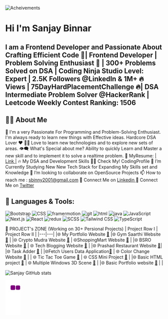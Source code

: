 ![Acheivements](https://github.com/Binnar81/fetchUserData-webApplication/blob/main/OneDrive/Desktop/MERN/GithubProfile/Images/Hardwork.png)

# Hi  I'm Sanjay Binnar
## I am a Frontend Developer and  Passionate About Crafting Efficient Code 🚀| Frontend Developer  | Problem Solving Enthusiast 🧠  | 300+ Problems Solved on DSA | Coding Ninja Studio Level: Expert | 2.5K Followers @LinkedIn & 1M+ 🔥 Views  | 75DayHardPlacementChallenge 🔥| DSA Intermediate Problem Solver @HackerRank | Leetcode Weekly Contest Ranking: 1506

## 🙋‍♂️ About Me

🥋 I'm a very Passionate For Programming and Problem-Solving Enthusiast. I'm always ready to learn new things with Effective ideas. Hardcore DSA Lover ❤
👨‍💻 Love to learn new technologies and to explore new sets of areas.
👁‍🗨 What's Special about me?
Ability to quickly Learn and Master a new skill and to implement it to solve a realtime problem.
📔 MyResume: [| Link |](https://drive.google.com/file/d/1LWeNSOpk6muZH-wTZ6evVHOGfCCApos7/view)
🔥 My DSA and Development Skills
👨‍💻 Check My! CodingProfile
📘 I’m Currently Studying New New Tech Stack for Expanding My Skills set and Knowledge
👯 I’m looking to collaborate on OpenSource Projects
📫 How to reach me : sbinny2001@gmail.com
🔗 Connect Me on [Linkedin ]((https://www.linkedin.com/in/sanjay-binnar/))
🔗 Connect Me on [Twitter](https://twitter.com/sanjay_binnar)

## 🚀 Languages & Tools: 
![Bootstrap](https://github.com/Binnar81/fetchUserData-webApplication/blob/main/OneDrive/Desktop/MERN/GithubProfile/Images/bootstrap.jpeg) ![CSS](https://github.com/Binnar81/fetchUserData-webApplication/blob/main/OneDrive/Desktop/MERN/GithubProfile/Images/CSS3.png) ![framermotion](https://github.com/Binnar81/fetchUserData-webApplication/blob/main/OneDrive/Desktop/MERN/GithubProfile/Images/framermotion.jpeg) ![git](https://github.com/Binnar81/fetchUserData-webApplication/blob/main/OneDrive/Desktop/MERN/GithubProfile/Images/framermotion.jpeg) ![html](https://github.com/Binnar81/fetchUserData-webApplication/blob/main/OneDrive/Desktop/MERN/GithubProfile/Images/html5.png) ![java](https://github.com/Binnar81/fetchUserData-webApplication/blob/main/OneDrive/Desktop/MERN/GithubProfile/Images/html5.png) ![JavaScript](https://github.com/Binnar81/fetchUserData-webApplication/blob/main/OneDrive/Desktop/MERN/GithubProfile/Images/html5.png) ![Next.js](https://github.com/Binnar81/fetchUserData-webApplication/blob/main/OneDrive/Desktop/MERN/GithubProfile/Images/Next.png) ![React](https://github.com/Binnar81/fetchUserData-webApplication/blob/main/OneDrive/Desktop/MERN/GithubProfile/Images/react.png) ![redux](https://github.com/Binnar81/fetchUserData-webApplication/blob/main/OneDrive/Desktop/MERN/GithubProfile/Images/redux.png) ![SCSS](https://github.com/Binnar81/fetchUserData-webApplication/blob/main/OneDrive/Desktop/MERN/GithubProfile/Images/SCSS.png) ![Tailwind CSS](https://github.com/Binnar81/fetchUserData-webApplication/blob/main/OneDrive/Desktop/MERN/GithubProfile/Images/Tailwindcss.png)   ![TypeScript](https://github.com/Binnar81/fetchUserData-webApplication/blob/main/OneDrive/Desktop/MERN/GithubProfile/Images/typescript.png)



📝 PROJECT's ZONE (Working on 30+ Persional Projects)
| Project Row I | 	Project Row II |
|---|---|
|🌐 My Portfolio Website [🔗](https://github.com/Binnar81/My-Portfolio-website)	 |🌐 Gym Saarthi Website [🔗](https://github.com/Binnar81/GymSaarthi) |
|🌐 Crypto Mudra Website [🔗](https://github.com/Binnar81/CryptoMudra-Website) |	🌐ShoppingMart Website [🔗](https://github.com/Binnar81/ShoppingMart-Website) |
|🌐 BSRO Website [🔗](https://github.com/Binnar81/BSRO_Website)	| 🌐 Tech Blogging Website [🔗](https://github.com/Binnar81techbloggingwebsite) |
|🌐 Prashad Restaurant Website [🔗](https://github.com/Binnar81/Prashad_Restaurant)|
|🌐 Task Adder [🔗](https://github.com/Binnar81/TaskAdder) | 
|🌐Fetch Users Data Application[🔗](https://github.com/Binnar81fetchUserData-webApplication) |	🌐  Color Change Website [🔗](https://github.com/Binnar81/colorchange_website) |
| 🌐 Tic Tac Toe Game [🔗](https://github.com/Binnar81/Tic-Tac-Toe-Game) |	🌐 CSS Mini Project [🔗](https://github.com/Binnar81/CSS-Mini-Project) |
|🌐 Basic HTML project [🔗](https://github.com/Binnar81/BasicHtmlProject) |	🌐 Multiple Windows 3D Scene [🔗](https://github.com/Binnar81/multipleWindow3dScene) |
|🌐 Basic Portfolio website [🔗](https://github.com/Binnar81/My-Portfolio-)	|  |




![Sanjay GitHub stats](https://github-readme-stats.vercel.app/api?username=Binnar81&hide=contribs,prs)


![snake gif](https://github.com/Binnar81/Binnar81/blob/output/github-contribution-grid-snake.gif)



